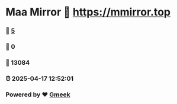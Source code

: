 # Maa Mirror :link: https://mmirror.top 
### :page_facing_up: [5](https://mmirror.top/tag.html) 
### :speech_balloon: 0 
### :hibiscus: 13084 
### :alarm_clock: 2025-04-17 12:52:01 
### Powered by :heart: [Gmeek](https://github.com/Meekdai/Gmeek)
